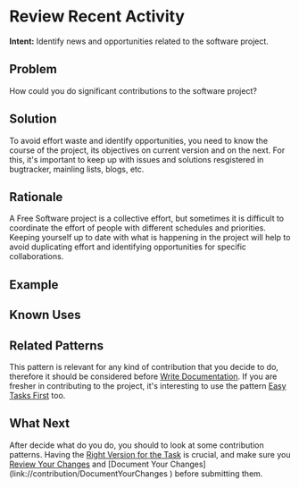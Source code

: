 # Review Recent Activity

**Intent:** Identify news and opportunities related to the software project.

## Problem

How could you do significant contributions to the software project?


## Solution

To avoid effort waste and identify opportunities, you need to know the course of the project, 
its objectives on current version and on the next. For this, it's important to keep up with issues 
and solutions resgistered in bugtracker, mainling lists, blogs, etc. 


## Rationale

A Free Software project is a collective effort, but sometimes it is difficult
to coordinate the effort of people with different schedules and priorities.
Keeping yourself up to date with what is happening in the project will help to
avoid duplicating effort and identifying opportunities for specific
collaborations.

## Example


## Known Uses



## Related Patterns

This pattern is relevant for any kind of contribution that you decide to do, 
therefore it should be considered before [Write Documentation](link://contribution/WriteDocumentation).
If you are fresher in contributing to the project, it's interesting to use the pattern [Easy Tasks First](link://involvement/EasyTasksFirst) too.

## What Next

After decide what do you do, you should to look at some
contribution patterns. Having the [Right Version for the
Task](link://contribution/RightVersionForTheTask) is crucial, and make sure you
[Review Your Changes](link://contribution/ReviewYourChanges) and [Document Your Changes]
(link://contribution/DocumentYourChanges ) before submitting them.
